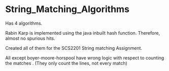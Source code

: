 # String_Matching_Algorithms

Has 4 algorithms.

Rabin Karp is implemented using the java inbuilt hash function. Therefore, almost no spurious hits.

Created all of them for the SCS2201 String matching Assignment.

All except boyer-moore-horspool have wrong logic with respect to counting the matches . (They only count the lines, not every match)
 
